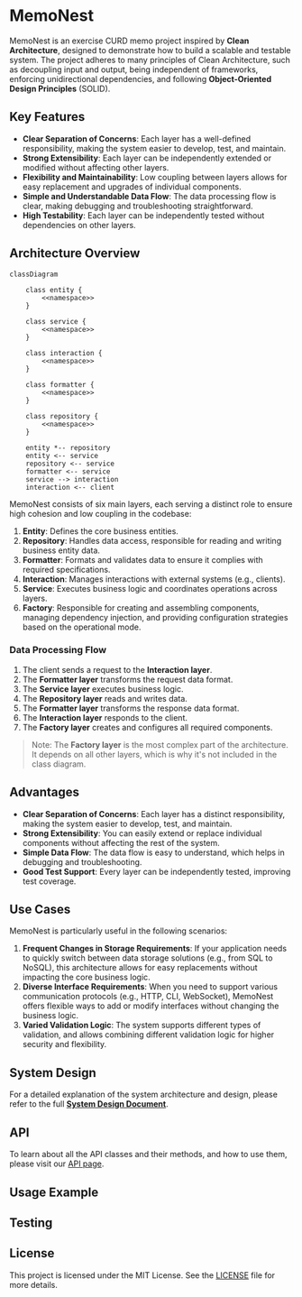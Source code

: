 # MemoNest

MemoNest is an exercise CURD memo project inspired by **Clean Architecture**, designed to demonstrate how to build a scalable and testable system. The project adheres to many principles of Clean Architecture, such as decoupling input and output, being independent of frameworks, enforcing unidirectional dependencies, and following **Object-Oriented Design Principles** (SOLID).

## Key Features

- **Clear Separation of Concerns**: Each layer has a well-defined responsibility, making the system easier to develop, test, and maintain.
- **Strong Extensibility**: Each layer can be independently extended or modified without affecting other layers.
- **Flexibility and Maintainability**: Low coupling between layers allows for easy replacement and upgrades of individual components.
- **Simple and Understandable Data Flow**: The data processing flow is clear, making debugging and troubleshooting straightforward.
- **High Testability**: Each layer can be independently tested without dependencies on other layers.

## Architecture Overview

```mermaid
classDiagram

    class entity {
        <<namespace>>
    }

    class service {
        <<namespace>>
    }

    class interaction {
        <<namespace>>
    }

    class formatter {
        <<namespace>>
    }

    class repository {
        <<namespace>>
    }

    entity *-- repository
    entity <-- service
    repository <-- service
    formatter <-- service
    service --> interaction
    interaction <-- client
```

MemoNest consists of six main layers, each serving a distinct role to ensure high cohesion and low coupling in the codebase:

1. **Entity**: Defines the core business entities.
2. **Repository**: Handles data access, responsible for reading and writing business entity data.
3. **Formatter**: Formats and validates data to ensure it complies with required specifications.
4. **Interaction**: Manages interactions with external systems (e.g., clients).
5. **Service**: Executes business logic and coordinates operations across layers.
6. **Factory**: Responsible for creating and assembling components, managing dependency injection, and providing configuration strategies based on the operational mode.

### Data Processing Flow

1. The client sends a request to the **Interaction layer**.
2. The **Formatter layer** transforms the request data format.
3. The **Service layer** executes business logic.
4. The **Repository layer** reads and writes data.
5. The **Formatter layer** transforms the response data format.
6. The **Interaction layer** responds to the client.
7. The **Factory layer** creates and configures all required components.

> Note: The **Factory layer** is the most complex part of the architecture. It depends on all other layers, which is why it's not included in the class diagram.

## Advantages

- **Clear Separation of Concerns**: Each layer has a distinct responsibility, making the system easier to develop, test, and maintain.
- **Strong Extensibility**: You can easily extend or replace individual components without affecting the rest of the system.
- **Simple Data Flow**: The data flow is easy to understand, which helps in debugging and troubleshooting.
- **Good Test Support**: Every layer can be independently tested, improving test coverage.

## Use Cases

MemoNest is particularly useful in the following scenarios:

1. **Frequent Changes in Storage Requirements**: If your application needs to quickly switch between data storage solutions (e.g., from SQL to NoSQL), this architecture allows for easy replacements without impacting the core business logic.
2. **Diverse Interface Requirements**: When you need to support various communication protocols (e.g., HTTP, CLI, WebSocket), MemoNest offers flexible ways to add or modify interfaces without changing the business logic.
3. **Varied Validation Logic**: The system supports different types of validation, and allows combining different validation logic for higher security and flexibility.

## System Design

For a detailed explanation of the system architecture and design, please refer to the full **[System Design Document](https://github.com/avengerandy/MemoNest/blob/master/SYSTEM.md)**.

## API

To learn about all the API classes and their methods, and how to use them, please visit our [API page](https://avengerandy.github.io/MemoNest/).

## Usage Example

## Testing

## License

This project is licensed under the MIT License. See the [LICENSE](https://github.com/avengerandy/MemoNest/blob/master/LICENSE) file for more details.
